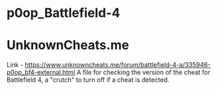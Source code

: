 # p0op_Battlefield-4
# UnknownCheats.me
Link - https://www.unknowncheats.me/forum/battlefield-4-a/335946-p0op_bf4-external.html
A file for checking the version of the cheat for Battlefield 4, a "crutch" to turn off if a cheat is detected.
